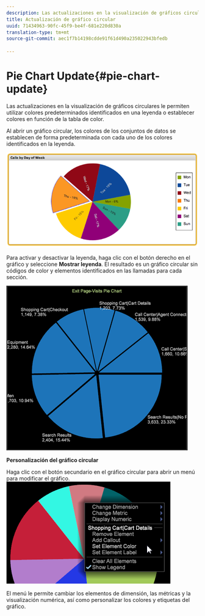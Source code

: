 ```yaml
---
description: Las actualizaciones en la visualización de gráficos circulares le permiten utilizar colores predeterminados identificados en una leyenda o establecer colores en función de la tabla de color.
title: Actualización de gráfico circular
uuid: 71434963-90fc-45f9-be4f-681e220d830a
translation-type: tm+mt
source-git-commit: aec1f7b14198cdde91f61d490a235022943bfedb

---
```



# Pie Chart Update{#pie-chart-update}

Las actualizaciones en la visualización de gráficos circulares le permiten utilizar colores predeterminados identificados en una leyenda o establecer colores en función de la tabla de color.

Al abrir un gráfico circular, los colores de los conjuntos de datos se establecen de forma predeterminada con cada uno de los colores identificados en la leyenda.

![](assets/pie_chart.png)

Para activar y desactivar la leyenda, haga clic con el botón derecho en el gráfico y seleccione **Mostrar leyenda**. El resultado es un gráfico circular sin códigos de color y elementos identificados en las llamadas para cada sección.

![](assets/pie_chart_no_legend.png)

**Personalización del gráfico circular**

Haga clic con el botón secundario en el gráfico circular para abrir un menú para modificar el gráfico. ![](assets/pie_chart_menu.png)

El menú le permite cambiar los elementos de dimensión, las métricas y la visualización numérica, así como personalizar los colores y etiquetas del gráfico.
